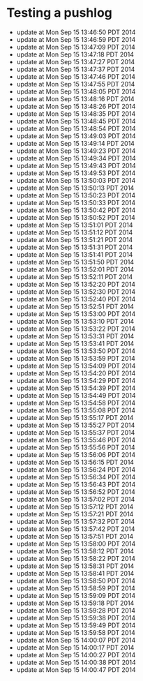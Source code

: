 # Testing a pushlog

* update at Mon Sep 15 13:46:50 PDT 2014
* update at Mon Sep 15 13:46:59 PDT 2014
* update at Mon Sep 15 13:47:09 PDT 2014
* update at Mon Sep 15 13:47:18 PDT 2014
* update at Mon Sep 15 13:47:27 PDT 2014
* update at Mon Sep 15 13:47:37 PDT 2014
* update at Mon Sep 15 13:47:46 PDT 2014
* update at Mon Sep 15 13:47:55 PDT 2014
* update at Mon Sep 15 13:48:05 PDT 2014
* update at Mon Sep 15 13:48:16 PDT 2014
* update at Mon Sep 15 13:48:26 PDT 2014
* update at Mon Sep 15 13:48:35 PDT 2014
* update at Mon Sep 15 13:48:45 PDT 2014
* update at Mon Sep 15 13:48:54 PDT 2014
* update at Mon Sep 15 13:49:03 PDT 2014
* update at Mon Sep 15 13:49:14 PDT 2014
* update at Mon Sep 15 13:49:23 PDT 2014
* update at Mon Sep 15 13:49:34 PDT 2014
* update at Mon Sep 15 13:49:43 PDT 2014
* update at Mon Sep 15 13:49:53 PDT 2014
* update at Mon Sep 15 13:50:03 PDT 2014
* update at Mon Sep 15 13:50:13 PDT 2014
* update at Mon Sep 15 13:50:23 PDT 2014
* update at Mon Sep 15 13:50:33 PDT 2014
* update at Mon Sep 15 13:50:42 PDT 2014
* update at Mon Sep 15 13:50:52 PDT 2014
* update at Mon Sep 15 13:51:01 PDT 2014
* update at Mon Sep 15 13:51:12 PDT 2014
* update at Mon Sep 15 13:51:21 PDT 2014
* update at Mon Sep 15 13:51:31 PDT 2014
* update at Mon Sep 15 13:51:41 PDT 2014
* update at Mon Sep 15 13:51:50 PDT 2014
* update at Mon Sep 15 13:52:01 PDT 2014
* update at Mon Sep 15 13:52:11 PDT 2014
* update at Mon Sep 15 13:52:20 PDT 2014
* update at Mon Sep 15 13:52:30 PDT 2014
* update at Mon Sep 15 13:52:40 PDT 2014
* update at Mon Sep 15 13:52:51 PDT 2014
* update at Mon Sep 15 13:53:00 PDT 2014
* update at Mon Sep 15 13:53:10 PDT 2014
* update at Mon Sep 15 13:53:22 PDT 2014
* update at Mon Sep 15 13:53:31 PDT 2014
* update at Mon Sep 15 13:53:41 PDT 2014
* update at Mon Sep 15 13:53:50 PDT 2014
* update at Mon Sep 15 13:53:59 PDT 2014
* update at Mon Sep 15 13:54:09 PDT 2014
* update at Mon Sep 15 13:54:20 PDT 2014
* update at Mon Sep 15 13:54:29 PDT 2014
* update at Mon Sep 15 13:54:39 PDT 2014
* update at Mon Sep 15 13:54:49 PDT 2014
* update at Mon Sep 15 13:54:58 PDT 2014
* update at Mon Sep 15 13:55:08 PDT 2014
* update at Mon Sep 15 13:55:17 PDT 2014
* update at Mon Sep 15 13:55:27 PDT 2014
* update at Mon Sep 15 13:55:37 PDT 2014
* update at Mon Sep 15 13:55:46 PDT 2014
* update at Mon Sep 15 13:55:56 PDT 2014
* update at Mon Sep 15 13:56:06 PDT 2014
* update at Mon Sep 15 13:56:15 PDT 2014
* update at Mon Sep 15 13:56:24 PDT 2014
* update at Mon Sep 15 13:56:34 PDT 2014
* update at Mon Sep 15 13:56:43 PDT 2014
* update at Mon Sep 15 13:56:52 PDT 2014
* update at Mon Sep 15 13:57:02 PDT 2014
* update at Mon Sep 15 13:57:12 PDT 2014
* update at Mon Sep 15 13:57:21 PDT 2014
* update at Mon Sep 15 13:57:32 PDT 2014
* update at Mon Sep 15 13:57:42 PDT 2014
* update at Mon Sep 15 13:57:51 PDT 2014
* update at Mon Sep 15 13:58:00 PDT 2014
* update at Mon Sep 15 13:58:12 PDT 2014
* update at Mon Sep 15 13:58:22 PDT 2014
* update at Mon Sep 15 13:58:31 PDT 2014
* update at Mon Sep 15 13:58:41 PDT 2014
* update at Mon Sep 15 13:58:50 PDT 2014
* update at Mon Sep 15 13:58:59 PDT 2014
* update at Mon Sep 15 13:59:09 PDT 2014
* update at Mon Sep 15 13:59:18 PDT 2014
* update at Mon Sep 15 13:59:28 PDT 2014
* update at Mon Sep 15 13:59:38 PDT 2014
* update at Mon Sep 15 13:59:49 PDT 2014
* update at Mon Sep 15 13:59:58 PDT 2014
* update at Mon Sep 15 14:00:07 PDT 2014
* update at Mon Sep 15 14:00:17 PDT 2014
* update at Mon Sep 15 14:00:27 PDT 2014
* update at Mon Sep 15 14:00:38 PDT 2014
* update at Mon Sep 15 14:00:47 PDT 2014
